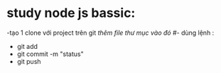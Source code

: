 # study node js bassic:
-tạo 1 clone với project trên git
*thêm file thư mục vào đó*
#- dùng lệnh :
- git add
- git commit -m "status"
- git push 
